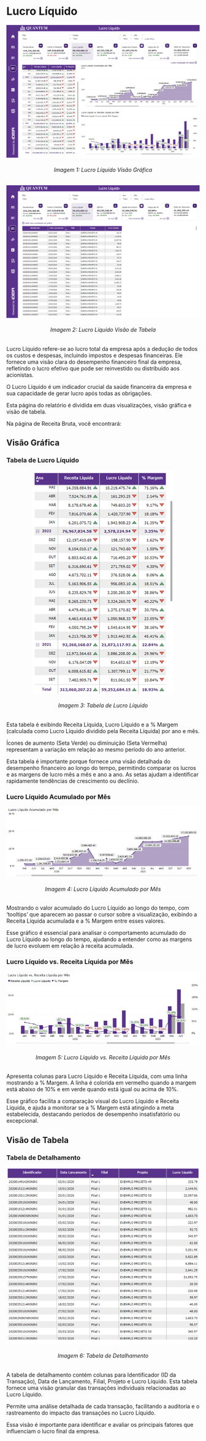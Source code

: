 # Lucro Líquido

<p><div align="center">
  <img src="../../assets/contabilidade_ll_page1.png" alt="Lucro Líquido Page 1">
  <h6>Imagem 1: Lucro Líquido Visão Gráfica</h6>
  <img src="../../assets/contabilidade_ll_page2.png" alt="Lucro Líquido Page 2">
  <h6>Imagem 2: Lucro Líquido Visão de Tabela</h6>
</div></p>

Lucro Líquido refere-se ao lucro total da empresa após a dedução de todos os custos e despesas, incluindo impostos e despesas financeiras. Ele fornece uma visão clara do desempenho financeiro final da empresa, refletindo o lucro efetivo que pode ser reinvestido ou distribuído aos acionistas. 

O Lucro Líquido é um indicador crucial da saúde financeira da empresa e sua capacidade de gerar lucro após todas as obrigações.

Esta página do relatório é dividida em duas visualizações, visão gráfica e visão de tabela.

Na página de Receita Bruta, você encontrará:

## Visão Gráfica
### Tabela de Lucro Líquido

<div align="center">
  <img src="../../assets/contabilidade_ll_tabela_mes.png" alt="Tabela de Lucro Líquido">
  <h6>Imagem 3: Tabela de Lucro Líquido</h6>
</div>

Esta tabela é exibindo Receita Líquida, Lucro Líquido e a % Margem (calculada como Lucro Líquido dividido pela Receita Líquida) por ano e mês. 

Ícones de aumento (Seta Verde) ou diminuição (Seta Vermelha) representam a variação em relação ao mesmo período do ano anterior. 

Esta tabela é importante porque fornece uma visão detalhada do desempenho financeiro ao longo do tempo, permitindo comparar os lucros e as margens de lucro mês a mês e ano a ano. As setas ajudam a identificar rapidamente tendências de crescimento ou declínio.

### Lucro Líquido Acumulado por Mês

<div align="center">
  <img src="../../assets/contabilidade_ll_acumulado.png" alt="Lucro Líquido Acumulado por Mês">
  <h6>Imagem 4: Lucro Líquido Acumulado por Mês</h6>
</div>

Mostrando o valor acumulado do Lucro Líquido ao longo do tempo, com ‘tooltips’ que aparecem ao passar o cursor sobre a visualização, exibindo a Receita Líquida acumulada e a % Margem entre esses valores. 

Esse gráfico é essencial para analisar o comportamento acumulado do Lucro Líquido ao longo do tempo, ajudando a entender como as margens de lucro evoluem em relação à receita acumulada.

### Lucro Líquido vs. Receita Líquida por Mês

<div align="center">
  <img src="../../assets/contabilidade_ll_lucro_receita.png" alt="Lucro Líquido vs. Receita Líquida por Mês">
  <h6>Imagem 5: Lucro Líquido vs. Receita Líquida por Mês</h6>
</div>

Apresenta colunas para Lucro Líquido e Receita Líquida, com uma linha mostrando a % Margem. A linha é colorida em vermelho quando a margem está abaixo de 10% e em verde quando está igual ou acima de 10%. 

Esse gráfico facilita a comparação visual do Lucro Líquido e Receita Líquida, e ajuda a monitorar se a % Margem está atingindo a meta estabelecida, destacando períodos de desempenho insatisfatório ou excepcional.

## Visão de Tabela
### Tabela de Detalhamento

<div align="center">
  <img src="../../assets/contabilidade_ll_tabela_detalhes.png" alt="Tabela de Detalhamento">
  <h6>Imagem 6: Tabela de Detalhamento</h6>
</div>

A tabela de detalhamento contém colunas para Identificador (ID da Transação), Data de Lançamento, Filial, Projeto e Lucro Líquido. Esta tabela fornece uma visão granular das transações individuais relacionadas ao Lucro Líquido. 

Permite uma análise detalhada de cada transação, facilitando a auditoria e o rastreamento do impacto das transações no Lucro Líquido. 

Essa visão é importante para identificar e avaliar os principais fatores que influenciam o lucro final da empresa.
